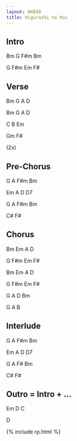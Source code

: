 ```yaml
---
layout: AKB48
title: Higurashi no Koi
---
```

## Intro 
Bm G F#m Bm 

G F#m Em F# 

## Verse 
Bm G A D 

Bm G A D 

C B Em 

Gm F# 

(2x) 

## Pre-Chorus 
G A F#m Bm 

Em A D D7 

G A F#m Bm 

C# F# 

## Chorus 
Bm Em A D 

G F#m Em F# 

Bm Em A D 

G F#m Em F# 

G A D Bm 

G A B 

## Interlude 
G A F#m Bm 

Em A D D7 

G A F# Bm 

C# F# 

## Outro = Intro + … 

Em D C 

D 

{% include rp.html %}
